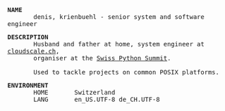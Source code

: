 <samp>
<p>
<b>NAME</b><br>
       denis, krienbuehl - senior system and software engineer
</p>

<p>
<b>DESCRIPTION</b><br>
       Husband and father at home, system engineer at <a href="https://www.cloudscale.ch">cloudscale.ch</a>,<br>
       organiser at the <a href="https://python-summit.ch">Swiss Python Summit</a>.
       <br><br>
       Used to tackle projects on common POSIX platforms.
</p>

<p>
<b>ENVIRONMENT</b><br>
       HOME       Switzerland<br>
       LANG       en_US.UTF-8 de_CH.UTF-8
</p>
</samp>
